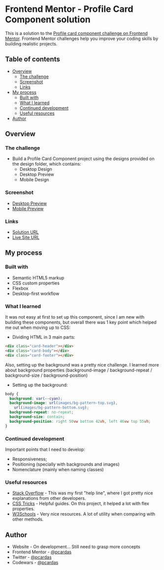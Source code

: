 # Frontend Mentor - Profile Card Component solution

This is a solution to the [Profile card component challenge on Frontend Mentor](https://www.frontendmentor.io/challenges/profile-card-component-cfArpWshJ).
Frontend Mentor challenges help you improve your coding skills by building realistic projects.

## Table of contents

- [Overview](#overview)
  - [The challenge](#the-challenge)
  - [Screenshot](#screenshot)
  - [Links](#links)
- [My process](#my-process)
  - [Built with](#built-with)
  - [What I learned](#what-i-learned)
  - [Continued development](#continued-development)
  - [Useful resources](#useful-resources)
- [Author](#author)

## Overview

### The challenge

- Build a Profile Card Component project using the designs provided on the design folder, which contains:
  - Desktop Design
  - Desktop Preview
  - Mobile Design

### Screenshot

- [Desktop Preview](my-solution/desktop-solution.png)
- [Mobile Preview](my-solution/mobile-solution.png)

### Links

- [Solution URL](https://www.frontendmentor.io/solutions/1st-project-replicated-the-design-using-html-and-css-G9oeFOPNH)
- [Live Site URL](https://pcardas.github.io/frontendmentor-profile-card/)

## My process

### Built with

- Semantic HTML5 markup
- CSS custom properties
- Flexbox
- Desktop-first workflow

### What I learned

It was not easy at first to set up this component, since I am new with building these components, but overall there was 1 key point which helped me out when moving up to CSS:

- Dividing HTML in 3 main parts:

```html
<div class="card-header"></div>
<div class="card-body"></div>
<div class="card-footer"></div>
```

Also, setting up the background was a pretty nice challenge. I learned more about background properties (background-image / background-repeat / background-size / background-position)

- Setting up the background:

```css
body {
  background: var(--cyan);
  background-image: url(images/bg-pattern-top.svg),
    url(images/bg-pattern-bottom.svg);
  background-repeat: no-repeat;
  background-size: contain;
  background-position: right 50vw bottom 42vh, left 46vw top 55vh;
}
```

### Continued development

Important points that I need to develop:

- Responsiveness;
- Positioning (specially with backgrounds and images)
- Nomenclature (mainly when naming classes)

### Useful resources

- [Stack Overflow](https://stackoverflow.com/) - This was my first "help line", where I got pretty nice explanations from other developers.
- [CSS Tricks](https://css-tricks.com/) - Helpful guides. On this project, it helped a lot with flex properties.
- [W3Schools](https://www.w3schools.com/) - Very nice resources. A lot of utility when comparing with other methods.

## Author

- Website - On development... Still need to grasp more concepts
- Frontend Mentor - [@pcardas](https://www.frontendmentor.io/profile/pcardas)
- Twitter - [@pcardas](https://www.twitter.com/__pcardas__)
- Codewars - [@pcardas](https://www.codewars.com/users/__pcardas__)
